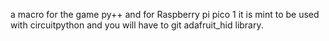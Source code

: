 a macro for the game py++ and for Raspberry pi pico 1 it is mint to be used with circuitpython and you will have to git adafruit_hid library.
